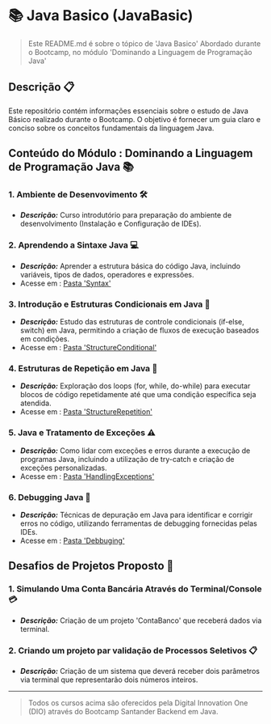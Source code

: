 # 📚 Java Basico (JavaBasic)

> Este README.md é sobre o tópico de 'Java Basico' Abordado durante o Bootcamp, no módulo 'Dominando a Linguagem de Programação Java'

## Descrição 📋

Este repositório contém informações essenciais sobre o estudo de Java Básico realizado durante o Bootcamp. O objetivo é fornecer um guia claro e conciso sobre os conceitos fundamentais da linguagem Java.

## Conteúdo do Módulo : Dominando a Linguagem de Programação Java 📚

### **1. Ambiente de Desenvovimento 🛠️**
- ***Descrição:*** Curso introdutório para preparação do ambiente de desenvolvimento (Instalação e Configuração de IDEs).

### **2. Aprendendo a Sintaxe Java 💻**
- ***Descrição:*** Aprender a estrutura básica do código Java, incluindo variáveis, tipos de dados, operadores e expressões.
- Acesse em : [Pasta 'Syntax'](Syntax)

### **3. Introdução e Estruturas Condicionais em Java 🔄**
- ***Descrição:*** Estudo das estruturas de controle condicionais (if-else, switch) em Java, permitindo a criação de fluxos de execução baseados em condições.
-  Acesse em : [Pasta 'StructureConditional'](StructureConditional)

### **4. Estruturas de Repetição em Java 🔁**
- ***Descrição:*** Exploração dos loops (for, while, do-while) para executar blocos de código repetidamente até que uma condição específica seja atendida.
- Acesse em : [Pasta 'StructureRepetition'](StructureRepetition)

### **5. Java e Tratamento de Exceções ⚠️**
- ***Descrição:*** Como lidar com exceções e erros durante a execução de programas Java, incluindo a utilização de try-catch e criação de exceções personalizadas.
- Acesse em : [Pasta 'HandlingExceptions'](HandlingExceptions)

### **6. Debugging Java 🐞**
- ***Descrição:*** Técnicas de depuração em Java para identificar e corrigir erros no código, utilizando ferramentas de debugging fornecidas pelas IDEs.
- Acesse em : [Pasta 'Debbuging'](Debbuging)

## Desafios de Projetos Proposto 🧩

### **1. Simulando Uma Conta Bancária Através do Terminal/Console 💳**
- ***Descrição:*** Criação de um projeto 'ContaBanco' que receberá dados via terminal.

### **2. Criando um projeto par validação de Processos Seletivos 📋**
- ***Descrição:*** Criação de um sistema que deverá receber dois parâmetros via terminal que representarão dois números inteiros.

-------------------------------------

> Todos os cursos acima são oferecidos pela Digital Innovation One (DIO) através do Bootcamp Santander Backend em Java.
